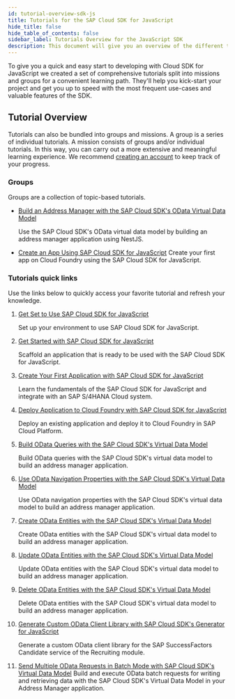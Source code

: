 ```yaml
---
id: tutorial-overview-sdk-js
title: Tutorials for the SAP Cloud SDK for JavaScript
hide_title: false
hide_table_of_contents: false
sidebar_label: Tutorials Overview for the JavaScript SDK
description: This document will give you an overview of the different tutorials for the SAP Cloud SDK for JavaScript.
---
```


To give you a quick and easy start to developing with Cloud SDK for JavaScript we created a set of comprehensive tutorials split into missions and groups for a convenient learning path.
They'll help you kick-start your project and get you up to speed with the most frequent use-cases and valuable features of the SDK.

## Tutorial Overview

Tutorials can also be bundled into groups and missions.
A group is a series of individual tutorials.
A mission consists of groups and/or individual tutorials.
In this way, you can carry out a more extensive and meaningful learning experience.
We recommend [creating an account](https://developers.sap.com/bin/fiji/es/login.sapdxdevs.html) to keep track of your progress.

### Groups

Groups are a collection of topic-based tutorials.

- [Build an Address Manager with the SAP Cloud SDK's OData Virtual Data Model](https://developers.sap.com/group.cloudsdk-js-vdm.html)

  Use the SAP Cloud SDK's OData virtual data model by building an address manager application using NestJS.

- [Create an App Using SAP Cloud SDK for JavaScript](https://developers.sap.com/group.s4sdk-js-cloud-foundry.html)
  Create your first app on Cloud Foundry using the SAP Cloud SDK for JavaScript.

### Tutorials quick links

Use the links below to quickly access your favorite tutorial and refresh your knowledge.

1. [Get Set to Use SAP Cloud SDK for JavaScript](https://developers.sap.com/tutorials/s4sdkjs-prerequisites.html)

   Set up your environment to use SAP Cloud SDK for JavaScript.

2. [Get Started with SAP Cloud SDK for JavaScript](https://developers.sap.com/tutorials/s4sdkjs-getting-started.html)

   Scaffold an application that is ready to be used with the SAP Cloud SDK for JavaScript.

3. [Create Your First Application with SAP Cloud SDK for JavaScript](https://developers.sap.com/tutorials/s4sdkjs-odata-service-cloud-foundry.html)

   Learn the fundamentals of the SAP Cloud SDK for JavaScript and integrate with an SAP S/4HANA Cloud system.

4. [Deploy Application to Cloud Foundry with SAP Cloud SDK for JavaScript](https://developers.sap.com/tutorials/s4sdkjs-deploy-application-cloud-foundry.html)

   Deploy an existing application and deploy it to Cloud Foundry in SAP Cloud Platform.

5. [Build OData Queries with the SAP Cloud SDK's Virtual Data Model](https://developers.sap.com/tutorials/cloudsdk-js-vdm-getall.html)

   Build OData queries with the SAP Cloud SDK's virtual data model to build an address manager application.

6. [Use OData Navigation Properties with the SAP Cloud SDK's Virtual Data Model](https://developers.sap.com/tutorials/cloudsdk-js-vdm-getbykey.html)

   Use OData navigation properties with the SAP Cloud SDK's virtual data model to build an address manager application.

7. [Create OData Entities with the SAP Cloud SDK's Virtual Data Model](https://developers.sap.com/tutorials/cloudsdk-js-vdm-create.html)

   Create OData entities with the SAP Cloud SDK's virtual data model to build an address manager application.

8. [Update OData Entities with the SAP Cloud SDK's Virtual Data Model](https://developers.sap.com/tutorials/cloudsdk-js-vdm-update.html)

   Update OData entities with the SAP Cloud SDK's virtual data model to build an address manager application.

9. [Delete OData Entities with the SAP Cloud SDK's Virtual Data Model](https://developers.sap.com/tutorials/cloudsdk-js-vdm-delete.html)

   Delete OData entities with the SAP Cloud SDK's virtual data model to build an address manager application.

10. [Generate Custom OData Client Library with SAP Cloud SDK's Generator for JavaScript](https://developers.sap.com/tutorials/cloudsdk-js-generator.html)

    Generate a custom OData client library for the SAP SuccessFactors Candidate service of the Recruiting module.

11. [Send Multiple OData Requests in Batch Mode with SAP Cloud SDK's Virtual Data Model](https://developers.sap.com/tutorials/cloudsdk-js-odata-batch-changeset.html)
    Build and execute OData batch requests for writing and retrieving data with the SAP Cloud SDK's Virtual Data Model in your Address Manager application.
